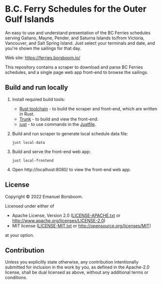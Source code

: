 # B.C. Ferry Schedules for the Outer Gulf Islands

An easy to use and understand presentation of the BC Ferries schedules serving
Galiano, Mayne, Pender, and Saturna Islands to/from Victoria, Vancouver, and
Salt Spring Island. Just select your terminals and date, and you're shown the
sailings for that day.

Web site: https://ferries.borsboom.io/

This repository contains a scraper to download and parse BC Ferries schedules,
and a single page web app front-end to browse the sailings.

## Build and run locally

 1. Install required build tools:

      * [Rust toolchain](https://www.rust-lang.org/tools/install) - to build
        the scraper and front-end, which are written in Rust.
      * [Trunk](https://trunkrs.dev/#install) - to build and view the
        front-end.
      * [just](https://github.com/casey/just#installation) - to use commands in
        the [Justfile](Justfile).

 2. Build and run scraper to generate local schedule data file:

        just local-data

 3. Build and serve the front-end web app:

        just local-frontend

 4. Open http://localhost:8080/ to view the front-end web app.
## License

Copyright © 2022 Emanuel Borsboom.

Licensed under either of

  * Apache License, Version 2.0 ([LICENSE-APACHE.txt](LICENSE-APACHE.txt) or
    http://www.apache.org/licenses/LICENSE-2.0)
  * MIT license ([LICENSE-MIT.txt](LICENSE-MIT.txt) or
    http://opensource.org/licenses/MIT)

at your option.

## Contribution

Unless you explicitly state otherwise, any contribution intentionally submitted
for inclusion in the work by you, as defined in the Apache-2.0 license, shall be
dual licensed as above, without any additional terms or conditions.
